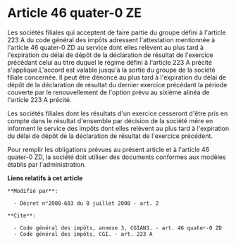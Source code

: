 # Article 46 quater-0 ZE

Les sociétés filiales qui acceptent de faire partie du groupe défini à l'article 223 A du code général des impôts adressent
l'attestation mentionnée à l'article 46 quater-0 ZD au service dont elles relèvent au plus tard à l'expiration du délai de
dépôt de la déclaration de résultat de l'exercice précédant celui au titre duquel le régime défini à l'article 223 A précité
s'applique.L'accord est valable jusqu'à la sortie du groupe de la société filiale concernée. Il peut être dénoncé au plus
tard à l'expiration du délai de dépôt de la déclaration de résultat du dernier exercice précédant la période couverte par le
renouvellement de l'option prévu au sixième alinéa de l'article 223 A précité. 

Les sociétés filiales dont les résultats d'un exercice cesseront d'être pris en compte dans le résultat d'ensemble par
décision de la société mère en informent le service des impôts dont elles relèvent au plus tard à l'expiration du délai de
dépôt de la déclaration de résultat de l'exercice précédent. 

Pour remplir les obligations prévues au présent article et à l'article 46 quater-0 ZD, la société doit utiliser des documents
conformes aux modèles établis par l'administration.

**Liens relatifs à cet article**

	**Modifié par**:

	  - Décret n°2008-683 du 8 juillet 2008 - art. 2

	**Cite**:

	  - Code général des impôts, annexe 3, CGIAN3. - art. 46 quater-0 ZD
	  - Code général des impôts, CGI. - art. 223 A
